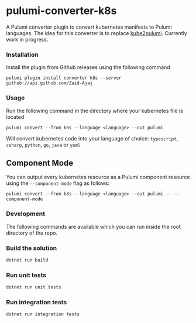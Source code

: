 # pulumi-converter-k8s

A Pulumi converter plugin to convert kubernetes manifests to Pulumi languages. The idea for this converter is to replace [kube2pulumi](https://github.com/pulumi/kube2pulumi). Currently work in progress.

### Installation
Install the plugin from Github releases using the following command
```
pulumi plugin install converter k8s --server github://api.github.com/Zaid-Ajaj
```

### Usage
Run the following command in the directory where your kubernetes file is located
```
pulumi convert --from k8s --language <language> --out pulumi
```
Will convert kubernetes code into your language of choice: `typescript`, `csharp`, `python`, `go`, `java` or `yaml`

## Component Mode

You can output every kubernetes resource as a Pulumi component resource using the `--component-mode` flag as follows:
```
pulumi convert --from k8s --language <language> --out pulumi -- --component-mode
```

### Development

The following commands are available which you can run inside the root directory of the repo.

### Build the solution

```bash
dotnet run build 
```

### Run unit tests
```bash
dotnet run unit tests
```

### Run integration tests
```bash
dotnet run integration tests
```